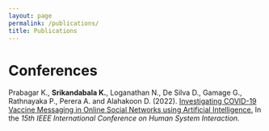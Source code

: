 ```yaml
---
layout: page
permalink: /publications/
title: Publications
---
```


# Conferences

Prabagar K., **Srikandabala K.**, Loganathan N., De Silva D., Gamage G., Rathnayaka P., Perera A. and Alahakoon D. (2022). <ins>Investigating COVID-19 Vaccine Messaging in Online Social Networks using Artificial Intelligence.</ins> In the *15th IEEE International Conference on Human System Interaction.*
